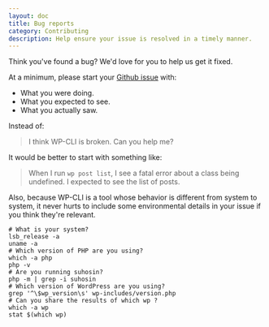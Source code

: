 ```yaml
---
layout: doc
title: Bug reports
category: Contributing
description: Help ensure your issue is resolved in a timely manner.
---
```


Think you've found a bug? We'd love for you to help us get it fixed.

At a minimum, please start your [Github issue](https://github.com/wp-cli/wp-cli/issues) with:

* What you were doing.
* What you expected to see.
* What you actually saw.

Instead of:

> I think WP-CLI is broken. Can you help me?

It would be better to start with something like:

> When I run `wp post list`, I see a fatal error about a class being undefined. I expected to see the list of posts.

Also, because WP-CLI is a tool whose behavior is different from system to system, it never hurts to include some environmental details in your issue if you think they're relevant.

    # What is your system?
    lsb_release -a
    uname -a
    # Which version of PHP are you using?
    which -a php
    php -v
    # Are you running suhosin?
    php -m | grep -i suhosin
    # Which version of WordPress are you using?
    grep '^\$wp_version\s' wp-includes/version.php
    # Can you share the results of which wp ?
    which -a wp
    stat $(which wp)


